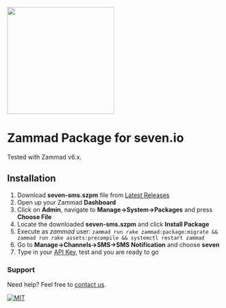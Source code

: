 <img src="https://www.seven.io/wp-content/uploads/Logo.svg" width="250" />


# Zammad Package for seven.io

Tested with Zammad v6.x.

## Installation
1. Download **seven-sms.szpm** file from [Latest Releases](https://github.com/seven-io/zammad/releases/latest "Latest Releases")
2. Open up your Zammad **Dashboard**
3. Click on **Admin**, navigate to **Manage->System->Packages** and press **Choose File**
4. Locate the downloaded **seven-sms.szpm** and click **Install Package**
5. Execute as *zammad* user: `zammad run rake zammad:package:migrate && zammad run rake assets:precompile && systemctl restart zammad`
6. Go to **Manage->Channels->SMS->SMS Notification** and choose **seven**
7. Type in your [API Key](https://help.seven.io/en/api-key-access), test and you are ready to go

### Support

Need help? Feel free to [contact us](https://www.seven.io/en/company/contact/).

[![MIT](https://img.shields.io/badge/License-MIT-teal.svg)](LICENSE)